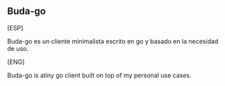 ## Buda-go

[ESP]

Buda-go es un cliente minimalista escrito en go y basado en la necesidad de uso. 

[ENG]

Buda-go is atiny go client built on top of my personal use cases.
